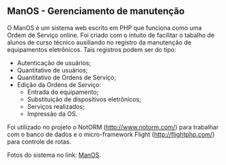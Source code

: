 <h2>ManOS - Gerenciamento de manutenção</h2>

O ManOS é um sistema web escrito em PHP que funciona como uma Ordem de Serviço online. Foi criado com o intuito de facilitar o tabalho de alunos de curso técnico auxiliando no registro da manutenção de equipamentos eletrônicos. Tais registros podem ser do tipo:

- Autenticação de usuários;
- Quantitativo de usuários;
- Quantitativo de Ordens de Serviço;
- Edição da Ordens de Serviço:
	- Entrada do equipamento;
	- Substituição de dispositivos eletrônicos;
	- Serviços realizados;
	- Impressão da OS.

Foi utilizado no projeto o NotORM (http://www.notorm.com/) para trabalhar com o banco de dados e o micro-framework Flight (http://flightphp.com/) para controle de rotas.

Fotos do sistema no link: <a href="http://thiagoanderson.netne.net/#work">ManOS</a>.